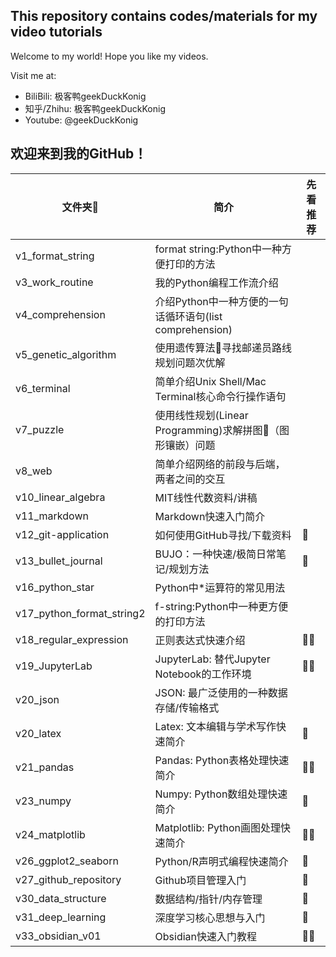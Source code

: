## This repository contains codes/materials for my video tutorials

Welcome to my world! Hope you like my videos.

Visit me at:
- BiliBili: 极客鸭geekDuckKonig
- 知乎/Zhihu: 极客鸭geekDuckKonig
- Youtube: @geekDuckKonig


## 欢迎来到我的GitHub！

| 文件夹📁  | 简介 | 先看推荐 | 
| ----------- | ----------- | ----------- |
| v1_format_string | format string:Python中一种方便打印的方法 |
| v3_work_routine | 我的Python编程工作流介绍 |
| v4_comprehension | 介绍Python中一种方便的一句话循环语句(list comprehension) |
| v5_genetic_algorithm | 使用遗传算法🧬寻找邮递员路线规划问题次优解 |
| v6_terminal | 简单介绍Unix Shell/Mac Terminal核心命令行操作语句 |
| v7_puzzle | 使用线性规划(Linear Programming)求解拼图🧩（图形镶嵌）问题 |
| v8_web | 简单介绍网络的前段与后端，两者之间的交互 |
| v10_linear_algebra | MIT线性代数资料/讲稿 |
| v11_markdown | Markdown快速入门简介 |
| v12_git-application | 如何使用GitHub寻找/下载资料 | 🌟 | 
| v13_bullet_journal | BUJO：一种快速/极简日常笔记/规划方法 | 🌟 | 
| v16_python_star | Python中*运算符的常见用法 |
| v17_python_format_string2 | f-string:Python中一种更方便的打印方法 |
| v18_regular_expression | 正则表达式快速介绍 | 🌟🌟 | 
| v19_JupyterLab | JupyterLab: 替代Jupyter Notebook的工作环境 |🌟🌟 | 
| v20_json | JSON: 最广泛使用的一种数据存储/传输格式 |
| v20_latex | Latex: 文本编辑与学术写作快速简介 | 🌟 |
| v21_pandas | Pandas: Python表格处理快速简介 | 🌟🌟 | 
| v23_numpy | Numpy: Python数组处理快速简介 | 🌟 | 
| v24_matplotlib | Matplotlib: Python画图处理快速简介 | 🌟🌟 | 
| v26_ggplot2_seaborn | Python/R声明式编程快速简介 | 🌟 |
| v27_github_repository | Github项目管理入门 | 🌟 |
| v30_data_structure | 数据结构/指针/内存管理 | 🌟 | 
| v31_deep_learning | 深度学习核心思想与入门 | 🌟 | 
| v33_obsidian_v01 | Obsidian快速入门教程 | 🌟🌟 | 


